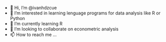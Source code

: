 - 👋 Hi, I’m @ivanhdzcue
- 👀 I’m interested in learning lenguage programs for data analysis like R or Python
- 🌱 I’m currently learning R
- 💞️ I’m looking to collaborate on econometric analysis
- 📫 How to reach me ...

<!---
ivanhdzcue/ivanhdzcue is a ✨ special ✨ repository because its `README.md` (this file) appears on your GitHub profile.
You can click the Preview link to take a look at your changes.
--->
